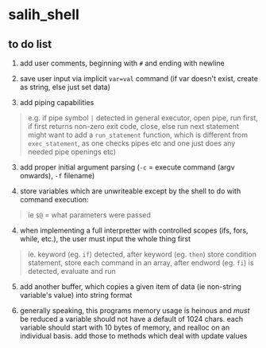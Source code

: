 # salih_shell
## to do list

1. add user comments, beginning with `#` and ending with newline

2. save user input via implicit `var=val` command (if var doesn't exist, create as string, else just set data)

3. add piping capabilities
> e.g. if pipe symbol `|` detected in general executor, open pipe, run first, if first returns non-zero exit code, close, else run next statement
> might want to add a `run_statement` function, which is different from `exec_statement`, as one checks pipes etc and one just does any needed pipe openings etc) 

3. add proper initial argument parsing (`-c` = execute command (argv onwards), `-f` filename)

3. store variables which are unwriteable except by the shell to do with command execution:
> ie `$@` = what parameters were passed

4. when implementing a full interpretter with controlled scopes (ifs, fors, while, etc.), the user must input the whole thing first
> ie. keyword (eg. `if`) detected, after keyword (eg. `then`) store condition statement, store each command in an array, after endword (eg. `fi`) is detected, evaluate and run

5. add another buffer, which copies a given item of data (ie non-string variable's value) into string format

6. generally speaking, this programs memory usage is heinous and *must* be reduced
a variable should not have a default of 1024 chars. each variable should start with 10 bytes of memory, and realloc on an individual basis. add those to methods which deal with update values
